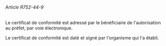 ###### Article R752-44-9

Le certificat de conformité est adressé par le bénéficiaire de l'autorisation au préfet, par voie électronique.

Le certificat de conformité est daté et signé par l'organisme qui l'a établi.

